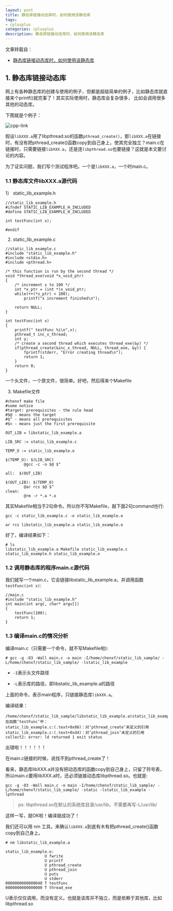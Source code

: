 ```yaml
---
layout: post
title: 静态库链接动态库时，如何使用该静态库
tags:
- cplusplus
categories: cplusplus
description: 静态库链接动态库时，如何使用该静态库
---
```


文章转载自：

- [静态库链接动态库时，如何使用该静态库](https://www.cnblogs.com/fnlingnzb-learner/p/8119729.html)





<!-- more -->



## 1. 静态库链接动态库

网上有各种静态库的创建与使用的例子，但都是超级简单的例子，比如静态库就直接来个printf()就完事了！其实实际使用时，静态库会复杂很多， 比如会调用很多其他的动态库。

下图就是个例子：

![cpp-link](https://ivanzz1001.github.io/records/assets/img/cplusplus/cpp-link-10000-01.jpg)

假设`libXXX.a`用了libpthread.so的函数`pthread_create()`，那`libXXX.a`在链接时，有没有把pthread_create()函数copy到自己身上，使其完全独立？main.c在链接时，只需要链接`libXXX.a`，还是连`libpthread.so`也要链接？这就是本文要讨论的内容。


为了证实问题，我们写个测试程序吧。一个是`libXXX.a`，一个时main.c。


### 1.1 静态库文件libXXX.a源代码

1） static_lib_example.h

```
//static_lib_example.h
#ifndef STATIC_LIB_EXAMPLE_H_INCLUDED
#define STATIC_LIB_EXAMPLE_H_INCLUDED

int testFunc(int x);

#endif
```

2) static_lib_example.c

```
//static_lib_example.c
#include "static_lib_example.h"
#include <stdio.h>
#include <pthread.h>

/* this function is run by the second thread */
void *thread_exe(void *x_void_ptr)
{
    /* increment x to 100 */
    int *x_ptr = (int *)x_void_ptr;
    while(++(*x_ptr) < 100);
        printf("x increment finished\n");

    return NULL;
}

int testFunc(int x)
{
    printf(" testFunc %i\n",x);
    pthread_t inc_x_thread;
    int y;
    /* create a second thread which executes thread_exe(&y) */
    if(pthread_create(&inc_x_thread, NULL, thread_exe, &y)) {
        fprintf(stderr, "Error creating thread\n");
        return 1;
    }
    return 0;
}
```


一个头文件，一个原文件，很简单。好吧，然后得来个Makefile

3) Makefile文件

```
#chenxf make file
#some notice
#target: prerequisites - the rule head
#$@ - means the target
#$^ - means all prerequisites
#$< - means just the first prerequisite

OUT_LIB = libstatic_lib_example.a

LIB_SRC := static_lib_example.c

TEMP_O := static_lib_example.o

$(TEMP_O): $(LIB_SRC)
        @gcc -c -o $@ $^

all:  $(OUT_LIB)

$(OUT_LIB): $(TEMP_O)
        @ar rcs $@ $^
clean:
        @rm -r *.a *.o
```

其实Makefile相当于2句命令。所以你不写Makefile，敲下面2句command也行:
```
gcc -c static_lib_example.c -o static_lib_example.o

ar rcs libstatic_lib_example.a static_lib_example.o
```

好了，编译结果如下：

```
# ls
libstatic_lib_example.a Makefile static_lib_example.c static_lib_example.h static_lib_example.o
```

### 1.2 调用静态库的程序main.c源代码

我们就写一个main.c，它会链接libstatic_lib_example.a，并调用函数`testFunc(int x)`:

```
//main.c
#include "static_lib_example.h"
int main(int argc, char* argv[])
{
    testFunc(100);
    return 1;
}
```

### 1.3 编译main.c的情况分析

编译main.c（只需要一个命令，就不写Makefile啦):

```
# gcc -g -O3 -Wall main.c -o main -I/home/chenxf/static_lib_sample/ -L/home/chenxf/static_lib_sample/ -lstatic_lib_example
```

- `-I`表示头文件路径

- `-L`表示库的路径，即libstatic_lib_example.a的路径

上面的命令，表示main程序，只链接静态库`libXXX.a`。

编译结果：

```
/home/chenxf/static_lib_sample/libstatic_lib_example.a(static_lib_example.o)：在函数‘testFunc’中： 
static_lib_example.c:(.text+0x86)：对‘pthread_create’未定义的引用 
static_lib_example.c:(.text+0xd4)：对‘pthread_join’未定义的引用 
collect2: error: ld returned 1 exit status 
```

出错啦！！！！！！ 

在main.c链接的时候，说找不到pthread_create了！

看来，静态库libXXX.a并没有把动态库的函数copy到自己身上，只留了符号表，所以main.c要用libXXX.a时，还必须链接动态库libpthread.so。也就是:
```
gcc -g -O3 -Wall main.c -o main -I/home/chenxf/static_lib_sample/ -L/home/chenxf/static_lib_sample/ -static -lstatic_lib_example -lpthread
```
>ps: libpthread.so在默认的系统库目录/usr/lib，不需要再写-L/usr/lib/


这样一写，就OK啦！编译就成功了！

我们还可以用 nm 工具，来确认`libXXX.a`到底有木有把pthread_create()函数copy到自己身上。

```
# nm libstatic_lib_example.a

static_lib_example.o:
                 U fwrite
                 U printf
                 U pthread_create
                 U pthread_join
                 U puts
                 U stderr
0000000000000040 T testFunc
0000000000000000 T thread_exe
```
U表示仅仅调用，而没有定义。也就是该库并不独立，而是依赖于其他库，比如libpthread.so





<br />
<br />
<br />


